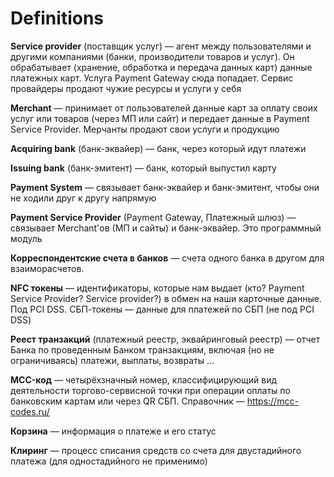 # Definitions

**Service provider** (поставщик услуг) — агент между пользователями и другими компаниями (банки, производители товаров и услуг). Он обрабатывает (хранение, обработка и передача данных карт) данные платежных карт. Услуга Payment Gateway сюда попадает. Сервис провайдеры продают чужие ресурсы и услуги у себя

**Merchant** — принимает от пользователей данные карт за оплату своих услуг или товаров (через МП или сайт) и передает данные в Payment Service Provider. Мерчанты продают свои услуги и продукцию

**Acquiring bank** (банк-эквайер) — банк, через который идут платежи

**Issuing bank** (банк-эмитент) — банк, который выпустил карту

**Payment System** — связывает банк-эквайер и банк-эмитент, чтобы они не ходили друг к другу напрямую

**Payment Service Provider** (Payment Gateway, Платежный шлюз) — связывает Merchant'ов (МП и сайты) и банк-эквайер. Это программный модуль

**Корреспондентские счета в банков** — счета одного банка в другом для взаиморасчетов.

**NFC токены** — идентификаторы, которые нам выдает (кто? Payment Service Provider? Service provider?) в обмен на наши карточные данные. Под PCI DSS. СБП-токены — данные для платежей по СБП (не под PCI DSS)

**Реест транзакций** (платежный реестр, эквайринговый реестр) — отчет Банка по проведенным Банком транзакциям, включая (но не ограничиваясь) платежи, выплаты, возвраты ...

**MCC-код** — четырёхзначный номер, классифицирующий вид деятельности торгово-сервисной точки при операции оплаты по банковским картам или через QR СБП. Справочник — https://mcc-codes.ru/

**Корзина** — информация о платеже и его статус

**Клиринг** — процесс списания средств со счета для двустадийного платежа (для одностадийного не применимо)
